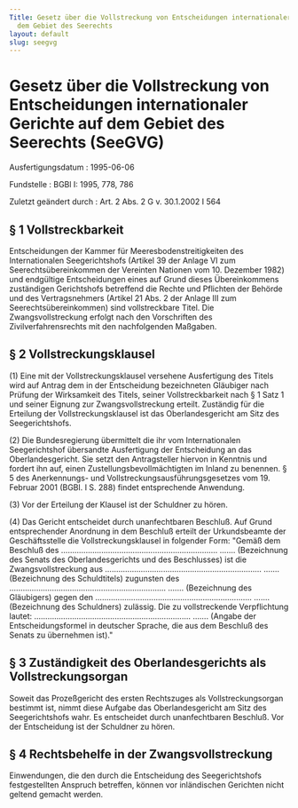 ```yaml
---
Title: Gesetz über die Vollstreckung von Entscheidungen internationaler Gerichte auf
  dem Gebiet des Seerechts
layout: default
slug: seegvg
---
```


# Gesetz über die Vollstreckung von Entscheidungen internationaler Gerichte auf dem Gebiet des Seerechts (SeeGVG)

Ausfertigungsdatum
:   1995-06-06

Fundstelle
:   BGBl I: 1995, 778, 786

Zuletzt geändert durch
:   Art. 2 Abs. 2 G v. 30.1.2002 I 564


## § 1 Vollstreckbarkeit

Entscheidungen der Kammer für Meeresbodenstreitigkeiten des
Internationalen Seegerichtshofs (Artikel 39 der Anlage VI zum
Seerechtsübereinkommen der Vereinten Nationen vom 10. Dezember 1982)
und endgültige Entscheidungen eines auf Grund dieses Übereinkommens
zuständigen Gerichtshofs betreffend die Rechte und Pflichten der
Behörde und des Vertragsnehmers (Artikel 21 Abs. 2 der Anlage III zum
Seerechtsübereinkommen) sind vollstreckbare Titel. Die
Zwangsvollstreckung erfolgt nach den Vorschriften des
Zivilverfahrensrechts mit den nachfolgenden Maßgaben.


## § 2 Vollstreckungsklausel

(1) Eine mit der Vollstreckungsklausel versehene Ausfertigung des
Titels wird auf Antrag dem in der Entscheidung bezeichneten Gläubiger
nach Prüfung der Wirksamkeit des Titels, seiner Vollstreckbarkeit nach
§ 1 Satz 1 und seiner Eignung zur Zwangsvollstreckung erteilt.
Zuständig für die Erteilung der Vollstreckungsklausel ist das
Oberlandesgericht am Sitz des Seegerichtshofs.

(2) Die Bundesregierung übermittelt die ihr vom Internationalen
Seegerichtshof übersandte Ausfertigung der Entscheidung an das
Oberlandesgericht. Sie setzt den Antragsteller hiervon in Kenntnis und
fordert ihn auf, einen Zustellungsbevollmächtigten im Inland zu
benennen. § 5 des Anerkennungs- und Vollstreckungsausführungsgesetzes
vom 19. Februar 2001 (BGBl. I S. 288) findet entsprechende Anwendung.

(3) Vor der Erteilung der Klausel ist der Schuldner zu hören.

(4) Das Gericht entscheidet durch unanfechtbaren Beschluß. Auf Grund
entsprechender Anordnung in dem Beschluß erteilt der Urkundsbeamte der
Geschäftsstelle die Vollstreckungsklausel in folgender Form:
"Gemäß dem Beschluß des
......................................................................
.......
(Bezeichnung des Senats des Oberlandesgerichts und des Beschlusses)
ist die Zwangsvollstreckung aus
......................................................................
.......
(Bezeichnung des Schuldtitels)
zugunsten des
......................................................................
.......
(Bezeichnung des Gläubigers)
gegen den
......................................................................
.......
(Bezeichnung des Schuldners)
zulässig.
Die zu vollstreckende Verpflichtung lautet:
......................................................................
.......
(Angabe der Entscheidungsformel in deutscher Sprache, die aus dem
Beschluß
des Senats zu übernehmen ist)."


## § 3 Zuständigkeit des Oberlandesgerichts als Vollstreckungsorgan

Soweit das Prozeßgericht des ersten Rechtszuges als
Vollstreckungsorgan bestimmt ist, nimmt diese Aufgabe das
Oberlandesgericht am Sitz des Seegerichtshofs wahr. Es entscheidet
durch unanfechtbaren Beschluß. Vor der Entscheidung ist der Schuldner
zu hören.


## § 4 Rechtsbehelfe in der Zwangsvollstreckung

Einwendungen, die den durch die Entscheidung des Seegerichtshofs
festgestellten Anspruch betreffen, können vor inländischen Gerichten
nicht geltend gemacht werden.

